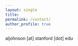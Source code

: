```yaml
---
layout: single
title: 
permalink: /contact/
author_profile: true
---
```

aljohnson [at] stanford [dot] edu
